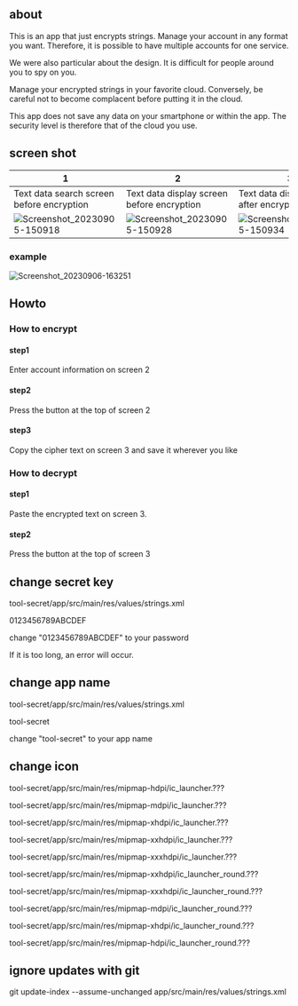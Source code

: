 ## about
This is an app that just encrypts strings.
Manage your account in any format you want.
Therefore, it is possible to have multiple accounts for one service.

We were also particular about the design.
It is difficult for people around you to spy on you.

Manage your encrypted strings in your favorite cloud.
Conversely, be careful not to become complacent before putting it in the cloud.

This app does not save any data on your smartphone or within the app.
The security level is therefore that of the cloud you use.

## screen shot
|1|2|3|
|---|---|---|
|Text data search screen before encryption|Text data display screen before encryption|Text data display screen after encryption|
|![Screenshot_20230905-150918](https://github.com/8suzuran8/tool-secret/assets/95464364/9bda216c-212f-4284-acf2-86fb5dc169a6)|![Screenshot_20230905-150928](https://github.com/8suzuran8/tool-secret/assets/95464364/7e624f9f-e323-48b8-a6af-b0fbbf73c7e9)|![Screenshot_20230905-150934](https://github.com/8suzuran8/tool-secret/assets/95464364/d086c451-2978-4ccd-a9b2-1678fb0d9de6)|

### example
![Screenshot_20230906-163251](https://github.com/8suzuran8/tool-secret/assets/95464364/5089f3ce-7a19-47de-862b-59bd92549bd3)

## Howto

### How to encrypt
#### step1
Enter account information on screen 2
#### step2
Press the button at the top of screen 2
#### step3
Copy the cipher text on screen 3 and save it wherever you like

### How to decrypt
#### step1
Paste the encrypted text on screen 3.
#### step2
Press the button at the top of screen 3

## change secret key
tool-secret/app/src/main/res/values/strings.xml

<string name="secret_key">0123456789ABCDEF</string>

change "0123456789ABCDEF" to your password

If it is too long, an error will occur.

## change app name
tool-secret/app/src/main/res/values/strings.xml

<string name="app_name">tool-secret</string>

change "tool-secret" to your app name

## change icon
tool-secret/app/src/main/res/mipmap-hdpi/ic_launcher.???

tool-secret/app/src/main/res/mipmap-mdpi/ic_launcher.???

tool-secret/app/src/main/res/mipmap-xhdpi/ic_launcher.???

tool-secret/app/src/main/res/mipmap-xxhdpi/ic_launcher.???

tool-secret/app/src/main/res/mipmap-xxxhdpi/ic_launcher.???

tool-secret/app/src/main/res/mipmap-xxhdpi/ic_launcher_round.???

tool-secret/app/src/main/res/mipmap-xxxhdpi/ic_launcher_round.???

tool-secret/app/src/main/res/mipmap-mdpi/ic_launcher_round.???

tool-secret/app/src/main/res/mipmap-xhdpi/ic_launcher_round.???

tool-secret/app/src/main/res/mipmap-hdpi/ic_launcher_round.???

## ignore updates with git
git update-index --assume-unchanged app/src/main/res/values/strings.xml
